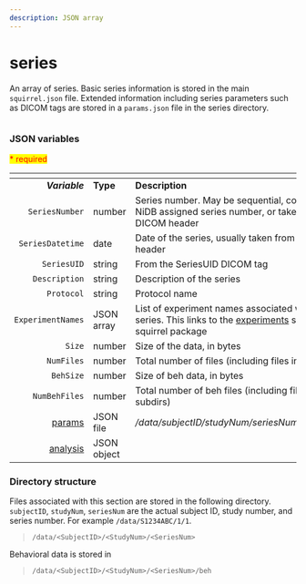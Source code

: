 ```yaml
---
description: JSON array
---
```


# series

An array of series. Basic series information is stored in the main `squirrel.json` file. Extended information including series parameters such as DICOM tags are stored in a `params.json` file in the series directory.

<figure><img src="https://mermaid.ink/img/pako:eNqVlE1vozAQhv9K5CoSkSAiEU2JK_XUXqpVV9reVly8eEi8BYxsow2N8t_XH9gJaQ8tB_sd_Lxje0ZwRCWngDDaCdLtZz9-Fe1MP4JzlSQPHSnfyA6icV7cn1ej59efL1YtNEiJIpEZLhGTgHVQsxZkFNQVAYcOBGugVTK60FeUSU1ZqeweiVGMt0QMC0fZt8mD7P_8hVIn8sJnGdd3gvcdaUk9SCYjGyU-9Ki3mnSqp0wffZw_IRogshca8eIThop-JyM7hlWX0Gyh72t2sNPH5XDWD6e0hmRpWiRIIytWmy4Z6RE3zudn1FTBgHLSqfn8ouwGO4cOPscz-2LhfaGl9hxj4Dw-unL4axiD187go4khXEENNczC8Q1T45uqqmJdK8HfIKFE7okQZMDrqWmyy3eMV1X4jnVSiq8YfdutOfTzK07ncS0OPNymaewc-CbLslEn_xhVe5x1BxSjBkRDGNUf_tFkKpDaQwMFwlpSqEhfqwIV7UmjfacrD0-UKS4QrkgtIUakV_x1aEuElejBQ4-M6P9IEyj9sf3mfBIjfEQHhNMYDQiv081yk2d3-SZf3a3zbZafYvRuHely6578drtabdZ5fvoPBtSTCQ?type=png" alt=""><figcaption></figcaption></figure>

### JSON variables

<mark style="color:red;">\* required</mark>

<table data-header-hidden><thead><tr><th width="201.99111900532864" align="right"></th><th width="150"></th><th></th></tr></thead><tbody><tr><td align="right"><em><strong>Variable</strong></em></td><td><strong>Type</strong></td><td><strong>Description</strong></td></tr><tr><td align="right"><code>SeriesNumber</code></td><td>number</td><td>Series number. May be sequential, correspond to NiDB assigned series number, or taken from DICOM header</td></tr><tr><td align="right"><code>SeriesDatetime</code></td><td>date</td><td>Date of the series, usually taken from the DICOM header</td></tr><tr><td align="right"><code>SeriesUID</code></td><td>string</td><td>From the SeriesUID DICOM tag</td></tr><tr><td align="right"><code>Description</code></td><td>string</td><td>Description of the series</td></tr><tr><td align="right"><code>Protocol</code></td><td>string</td><td>Protocol name</td></tr><tr><td align="right"><code>ExperimentNames</code></td><td>JSON array</td><td>List of experiment names associated with this series. This links to the <a href="../../../../experiments.md">experiments</a> section of the squirrel package</td></tr><tr><td align="right"><code>Size</code></td><td>number</td><td>Size of the data, in bytes</td></tr><tr><td align="right"><code>NumFiles</code></td><td>number</td><td>Total number of files (including files in subdirs)</td></tr><tr><td align="right"><code>BehSize</code></td><td>number</td><td>Size of beh data, in bytes</td></tr><tr><td align="right"><code>NumBehFiles</code></td><td>number</td><td>Total number of beh files (including files in subdirs)</td></tr><tr><td align="right"><a href="params.md">params</a></td><td>JSON file</td><td><em>/data/subjectID/studyNum/seriesNum/params.json</em></td></tr><tr><td align="right"><a href="../analysis.md">analysis</a></td><td>JSON object</td><td> </td></tr></tbody></table>

### Directory structure

Files associated with this section are stored in the following directory. `subjectID`, `studyNum`, `seriesNum` are the actual subject ID, study number, and series number. For example `/data/S1234ABC/1/1`.

> `/data/<SubjectID>/<StudyNum>/<SeriesNum>`

Behavioral data is stored in

> `/data/<SubjectID>/<StudyNum>/<SeriesNum>/beh`

